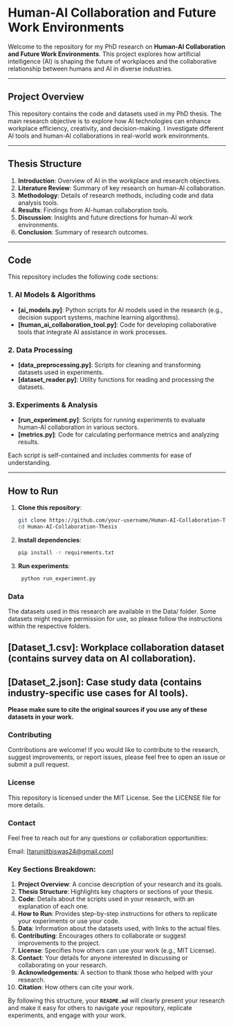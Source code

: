 # Human-AI Collaboration and Future Work Environments

Welcome to the repository for my PhD research on **Human-AI Collaboration and Future Work Environments**. This project explores how artificial intelligence (AI) is shaping the future of workplaces and the collaborative relationship between humans and AI in diverse industries.

---

## Project Overview

This repository contains the code and datasets used in my PhD thesis. The main research objective is to explore how AI technologies can enhance workplace efficiency, creativity, and decision-making. I investigate different AI tools and human-AI collaborations in real-world work environments.

---

## Thesis Structure

1. **Introduction**: Overview of AI in the workplace and research objectives.
2. **Literature Review**: Summary of key research on human-AI collaboration.
3. **Methodology**: Details of research methods, including code and data analysis tools.
4. **Results**: Findings from AI-human collaboration tools.
5. **Discussion**: Insights and future directions for human-AI work environments.
6. **Conclusion**: Summary of research outcomes.

---

## Code

This repository includes the following code sections:

### 1. **AI Models & Algorithms**
   - **[ai_models.py]**: Python scripts for AI models used in the research (e.g., decision support systems, machine learning algorithms).
   - **[human_ai_collaboration_tool.py]**: Code for developing collaborative tools that integrate AI assistance in work processes.
   
### 2. **Data Processing**
   - **[data_preprocessing.py]**: Scripts for cleaning and transforming datasets used in experiments.
   - **[dataset_reader.py]**: Utility functions for reading and processing the datasets.

### 3. **Experiments & Analysis**
   - **[run_experiment.py]**: Scripts for running experiments to evaluate human-AI collaboration in various sectors.
   - **[metrics.py]**: Code for calculating performance metrics and analyzing results.

Each script is self-contained and includes comments for ease of understanding.

---

## How to Run

1. **Clone this repository**:
   ```bash
   git clone https://github.com/your-username/Human-AI-Collaboration-Thesis.git
   cd Human-AI-Collaboration-Thesis
2. **Install dependencies**:
   ```bash  
   pip install -r requirements.txt
3. **Run experiments**:
   ```bash
    python run_experiment.py
### Data

  The datasets used in this research are available in the Data/ folder. Some datasets might require permission for use, so please follow the instructions within the respective folders.

## [Dataset_1.csv]: Workplace collaboration dataset (contains survey data on AI collaboration).

## [Dataset_2.json]: Case study data (contains industry-specific use cases for AI tools).

**Please make sure to cite the original sources if you use any of these datasets in your work.**

### Contributing

Contributions are welcome! If you would like to contribute to the research, suggest improvements, or report issues, please feel free to open an issue or submit a pull request.

### License

This repository is licensed under the MIT License. See the LICENSE file for more details.

### Contact

Feel free to reach out for any questions or collaboration opportunities:

Email: [tarunjitbiswas24@gmail.com]




### Key Sections Breakdown:
1. **Project Overview**: A concise description of your research and its goals.
2. **Thesis Structure**: Highlights key chapters or sections of your thesis.
3. **Code**: Details about the scripts used in your research, with an explanation of each one.
4. **How to Run**: Provides step-by-step instructions for others to replicate your experiments or use your code.
5. **Data**: Information about the datasets used, with links to the actual files.
6. **Contributing**: Encourages others to collaborate or suggest improvements to the project.
7. **License**: Specifies how others can use your work (e.g., MIT License).
8. **Contact**: Your details for anyone interested in discussing or collaborating on your research.
9. **Acknowledgements**: A section to thank those who helped with your research.
10. **Citation**: How others can cite your work.

By following this structure, your **`README.md`** will clearly present your research and make it easy for others to navigate your repository, replicate experiments, and engage with your work.

